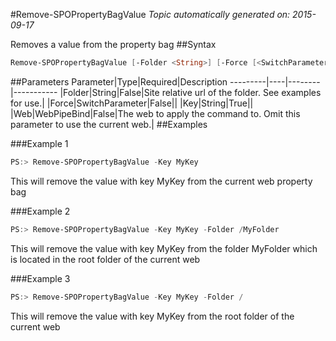 #Remove-SPOPropertyBagValue
*Topic automatically generated on: 2015-09-17*

Removes a value from the property bag
##Syntax
```powershell
Remove-SPOPropertyBagValue [-Folder <String>] [-Force [<SwitchParameter>]] [-Web <WebPipeBind>] -Key <String>
```


##Parameters
Parameter|Type|Required|Description
---------|----|--------|-----------
|Folder|String|False|Site relative url of the folder. See examples for use.|
|Force|SwitchParameter|False||
|Key|String|True||
|Web|WebPipeBind|False|The web to apply the command to. Omit this parameter to use the current web.|
##Examples

###Example 1
```powershell
PS:> Remove-SPOPropertyBagValue -Key MyKey
```
This will remove the value with key MyKey from the current web property bag

###Example 2
```powershell
PS:> Remove-SPOPropertyBagValue -Key MyKey -Folder /MyFolder
```
This will remove the value with key MyKey from the folder MyFolder which is located in the root folder of the current web

###Example 3
```powershell
PS:> Remove-SPOPropertyBagValue -Key MyKey -Folder /
```
This will remove the value with key MyKey from the root folder of the current web
<!-- Ref: C41109F5DC32823A38591F0F84F8467F -->